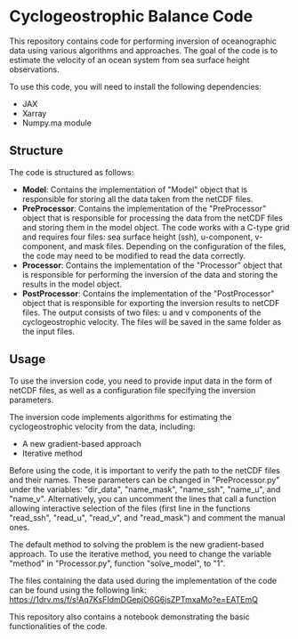 # Cyclogeostrophic Balance Code

This repository contains code for performing inversion of oceanographic data using various algorithms and approaches. The goal of the code is to estimate the velocity of an ocean system from sea surface height observations.

To use this code, you will need to install the following dependencies:

* JAX
* Xarray
* Numpy.ma module

## Structure

The code is structured as follows:

* **Model**: Contains the implementation of "Model" object that is responsible for storing all the data taken from the netCDF files.
* **PreProcessor**: Contains the implementation of the "PreProcessor" object that is responsible for processing the data from the netCDF files and storing them in the model object. The code works with a C-type grid and requires four files: sea surface height (ssh), u-component, v-component, and mask files. Depending on the configuration of the files, the code may need to be modified to read the data correctly.
* **Processor**: Contains the implementation of the "Processor" object that is responsible for performing the inversion of the data and storing the results in the model object.
* **PostProcessor**: Contains the implementation of the "PostProcessor" object that is responsible for exporting the inversion results to netCDF files. The output consists of two files: u and v components of the cyclogeostrophic velocity. The files will be saved in the same folder as the input files.

## Usage

To use the inversion code, you need to provide input data in the form of netCDF files, as well as a configuration file specifying the inversion parameters.

The inversion code implements algorithms for estimating the cyclogeostrophic velocity from the data, including:

* A new gradient-based approach
* Iterative method

Before using the code, it is important to verify the path to the netCDF files and their names. These parameters can be changed in "PreProcessor.py" under the variables: "dir_data", "name_mask", "name_ssh", "name_u", and "name_v". Alternatively, you can uncomment the lines that call a function allowing interactive selection of the files (first line in the functions "read_ssh", "read_u", "read_v", and "read_mask") and comment the manual ones.

The default method to solving the problem is the new gradient-based approach. To use the iterative method, you need to change the variable "method" in "Processor.py", function "solve_model", to "1".

The files containing the data used during the implementation of the code can be found using the following link:
https://1drv.ms/f/s!Aq7KsFIdmDGepjO6G6jsZPTmxaMo?e=EATEmQ

This repository also contains a notebook demonstrating the basic functionalities of the code.